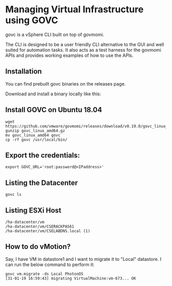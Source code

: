 # Managing Virtual Infrastructure using GOVC 

govc is a vSphere CLI built on top of govmomi.

The CLI is designed to be a user friendly CLI alternative to the GUI and well suited for automation tasks. It also acts as a test harness for the govmomi APIs and provides working examples of how to use the APIs.

## Installation

You can find prebuilt govc binaries on the releases page.

Download and install a binary locally like this:


## Install GOVC on Ubuntu 18.04

```
wget https://github.com/vmware/govmomi/releases/download/v0.19.0/govc_linux_amd64.gz
gunzip govc_linux_amd64.gz
mv govc_linux_amd64 govc
cp -rf govc /usr/local/bin/
```

## Export the credentials:

```
export GOVC_URL='root:password@<IPaddress>'
```

## Listing the Datacenter

```
govc ls 
```

## Listing ESXi Host 

```
/ha-datacenter/vm
/ha-datacenter/vm/CSERACKPAS61
/ha-datacenter/vm/CSELABDNS.local (1)
```

##  How to do vMotion?

Say, I have VM in datastore1 and I want to migrate it to "Local" datastore. I can run the below command to perform it:

```
govc vm.migrate -ds Local PhotonOS
[31-01-19 16:59:43] migrating VirtualMachine:vm-673... OK
```
